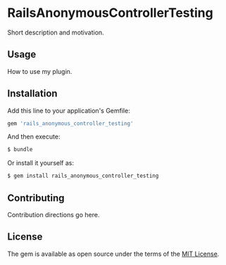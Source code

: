 # RailsAnonymousControllerTesting
Short description and motivation.

## Usage
How to use my plugin.

## Installation
Add this line to your application's Gemfile:

```ruby
gem 'rails_anonymous_controller_testing'
```

And then execute:
```bash
$ bundle
```

Or install it yourself as:
```bash
$ gem install rails_anonymous_controller_testing
```

## Contributing
Contribution directions go here.

## License
The gem is available as open source under the terms of the [MIT License](https://opensource.org/licenses/MIT).
